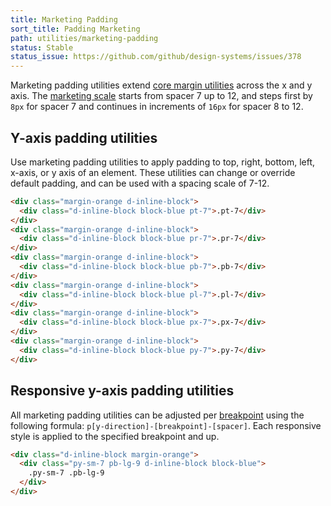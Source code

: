 ```yaml
---
title: Marketing Padding
sort_title: Padding Marketing
path: utilities/marketing-padding
status: Stable
status_issue: https://github.com/github/design-systems/issues/378
---
```


Marketing padding utilities extend [core margin utilities](../../support/spacing) across the x and y axis. The [marketing scale](../../support/marketing-variables/#extended-spacing-scale) starts from spacer 7 up to 12, and steps first by `8px` for spacer 7 and continues in increments of `16px` for spacer 8 to 12.

## Y-axis padding utilities

Use marketing padding utilities to apply padding to top, right, bottom, left, x-axis, or y axis of an element. These utilities can change or override default padding, and can be used with a spacing scale of 7-12.

```html
<div class="margin-orange d-inline-block">
  <div class="d-inline-block block-blue pt-7">.pt-7</div>
</div>
<div class="margin-orange d-inline-block">
  <div class="d-inline-block block-blue pr-7">.pr-7</div>
</div>
<div class="margin-orange d-inline-block">
  <div class="d-inline-block block-blue pb-7">.pb-7</div>
</div>
<div class="margin-orange d-inline-block">
  <div class="d-inline-block block-blue pl-7">.pl-7</div>
</div>
<div class="margin-orange d-inline-block">
  <div class="d-inline-block block-blue px-7">.px-7</div>
</div>
<div class="margin-orange d-inline-block">
  <div class="d-inline-block block-blue py-7">.py-7</div>
</div>
```

## Responsive y-axis padding utilities

All marketing padding utilities can be adjusted per [breakpoint](../../objects/grid#breakpoints) using the following formula: `p[y-direction]-[breakpoint]-[spacer]`. Each responsive style is applied to the specified breakpoint and up.

```html
<div class="d-inline-block margin-orange">
  <div class="py-sm-7 pb-lg-9 d-inline-block block-blue">
    .py-sm-7 .pb-lg-9
  </div>
</div>
```
